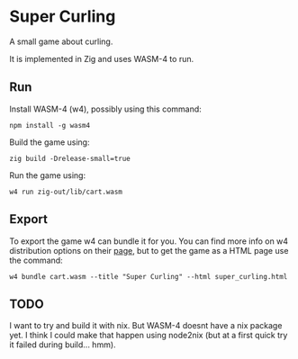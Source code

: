 # Super Curling

A small game about curling.

It is implemented in Zig and uses WASM-4 to run.

## Run

Install WASM-4 (w4), possibly using this command:

```
npm install -g wasm4
```

Build the game using:

```
zig build -Drelease-small=true
```

Run the game using:

```
w4 run zig-out/lib/cart.wasm
```

## Export

To export the game w4 can bundle it for you.
You can find more info on w4 distribution options on their [page](https://wasm4.org/docs/guides/distribution), 
but to get the game as a HTML page use the command:

```
w4 bundle cart.wasm --title "Super Curling" --html super_curling.html
```

## TODO

I want to try and build it with nix.
But WASM-4 doesnt have a nix package yet.
I think I could make that happen using node2nix (but at a first quick try it failed during build... hmm).

